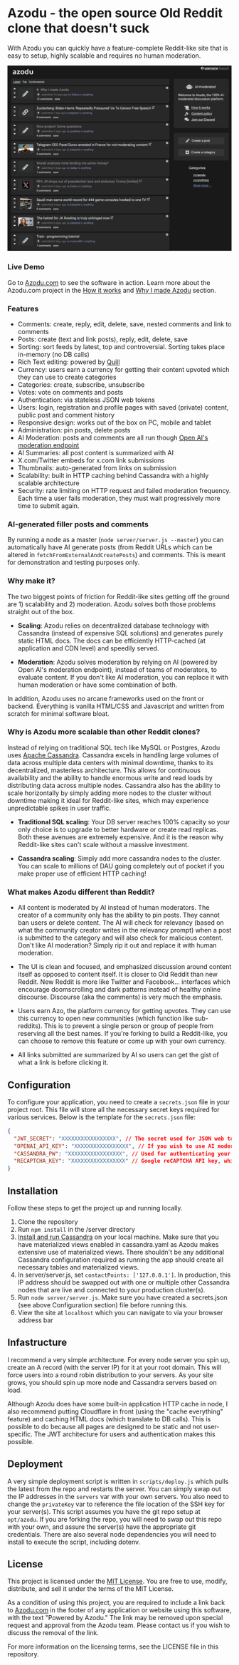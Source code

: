 # Azodu - the open source Old Reddit clone that doesn't suck
With Azodu you can quickly have a feature-complete Reddit-like site that is easy to setup, highly scalable and requires no human moderation. 

![Alt text](/public/img/azodu_image.png)

### Live Demo
Go to [Azodu.com](https://azodu.com) to see the software in action. Learn more about the Azodu.com project in the [How it works](https://azodu.com/c/azodu/123e4567-e89b-12d3-a456-426614174001/how-it-works) and [Why I made Azodu](https://azodu.com/c/anything/3e97c068-5a54-11ef-a739-60b07b0766be/why-i-made-azodu) section. 

### Features
* Comments: create, reply, edit, delete, save, nested comments and link to comments
* Posts: create (text and link posts), reply, edit, delete, save
* Sorting: sort feeds by latest, top and controversial. Sorting takes place in-memory (no DB calls)
* Rich Text editing: powered by [Quill](https://quilljs.com/) 
* Currency: users earn a currency for getting their content upvoted which they can use to create categories
* Categories: create, subscribe, unsubscribe
* Votes: vote on comments and posts
* Authentication: via stateless JSON web tokens
* Users: login, registration and profile pages with saved (private) content, public post and comment history
* Responsive design: works out of the box on PC, mobile and tablet
* Administration: pin posts, delete posts 
* AI Moderation: posts and comments are all run though [Open AI's moderation endpoint](https://platform.openai.com/docs/guides/moderation/overview)
* AI Summaries: all post content is summarized with AI
* X.com/Twitter embeds for x.com link submissions
* Thumbnails: auto-generated from links on submission
* Scalability: built in HTTP caching behind Cassandra with a highly scalable architecture
* Security: rate limiting on HTTP request and failed moderation frequency. Each time a user fails moderation, they must wait progressively more time to submit again. 

### AI-generated filler posts and comments 

By running a node as a master (`node server/server.js --master`) you can automatically have AI generate posts (from Reddit URLs which can be altered in `fetchFromExternalAndCreatePosts`) and comments. This is meant for demonstration and testing purposes only. 

### Why make it?

The two biggest points of friction for Reddit-like sites getting off the ground are 1) scalability and 2) moderation. Azodu solves both those problems straight out of the box. 

* **Scaling**: Azodu relies on decentralized database technology with Cassandra (instead of expensive SQL solutions) and generates purely static HTML docs. The docs can be efficiently HTTP-cached (at application and CDN level) and speedily served. 

* **Moderation**: Azodu solves moderation by relying on AI (powered by Open AI's moderation endpoint), instead of teams of moderators, to evaluate content. If you don't like AI moderation, you can replace it with human moderation or have some combination of both. 

In addition, Azodu uses no arcane frameworks used on the front or backend. Everything is vanilla HTML/CSS and Javascript and written from scratch for minimal software bloat.  

### Why is Azodu more scalable than other Reddit clones?
Instead of relying on traditional SQL tech like MySQL or Postgres, Azodu uses [Apache Cassandra](https://cassandra.apache.org/_/index.html). 
Cassandra excels in handling large volumes of data across multiple data centers with minimal downtime, thanks to its decentralized, masterless architecture. This allows for continuous availability and the ability to handle enormous write and read loads by distributing data across multiple nodes. Cassandra also has the ability to scale horizontally by simply adding more nodes to the cluster without downtime making it ideal for Reddit-like sites, which may experience unpredictable spikes in user traffic. 

* **Traditional SQL scaling**: Your DB server reaches 100% capacity so your only choice is to upgrade to better hardware or create read replicas. Both these avenues are extremely expensive. And it is the reason why Reddit-like sites can't scale without a massive investment. 

* **Cassandra scaling**: Simply add more cassandra nodes to the cluster. You can scale to millions of DAU going completely out of pocket if you make proper use of efficient HTTP caching! 

### What makes Azodu different than Reddit?
* All content is moderated by AI instead of human moderators. The creator of a community only has the ability to pin posts. They cannot ban users or delete content. The AI will check for relevancy (based on what the community creator writes in the relevancy prompt) when a post is submitted to the category and will also check for malicious content. Don't like AI moderation? Simply rip it out and replace it with human moderation. 

* The UI is clean and focused, and emphasized discussion around content itself as opposed to content itself. It is closer to Old Reddit than new Reddit. New Reddit is more like Twitter and Facebook... interfaces which encourage doomscrolling and dark patterns instead of healthy online discourse. Discourse (aka the comments) is very much the emphasis.

* Users earn Azo, the platform currency for getting upvotes. They can use this currency to open new communities (which function like sub-reddits). This is to prevent a single person or group of people from reserving all the best names. If you're forking to build a Reddit-like, you can choose to remove this feature or come up with your own currency. 

* All links submitted are summarized by AI so users can get the gist of what a link is before clicking it.

## Configuration

To configure your application, you need to create a `secrets.json` file in your project root. This file will store all the necessary secret keys required for various services. Below is the template for the `secrets.json` file:

```json
{
  "JWT_SECRET": "XXXXXXXXXXXXXXXXX", // The secret used for JSON web tokens, which is used for authentication
  "OPENAI_API_KEY": "XXXXXXXXXXXXXXXXX", // If you wish to use AI moderation with OpenAI, you will need an API key
  "CASSANDRA_PW": "XXXXXXXXXXXXXXXXX", // Used for authenticating your Node.js servers with Cassandra nodes
  "RECAPTCHA_KEY": "XXXXXXXXXXXXXXXXX" // Google reCAPTCHA API key, which is used as spam protection on the user registration page
}
```

## Installation

Follow these steps to get the project up and running locally.

1. Clone the repository
2. Run `npm install` in the /server directory
3. [Install and run Cassandra](https://cassandra.apache.org/doc/stable/cassandra/getting_started/installing.html) on your local machine. Make sure that you have materialized views enabled in cassandra.yaml as Azodu makes extensive use of materialized views. There shouldn't be any additional Cassandra configuration required as running the app should create all necessary tables and materialized views. 
4. In server/server.js, set `contactPoints: ['127.0.0.1']`. In production, this IP address should be swapped out with one or multiple other Cassandra nodes that are live and connected to your production cluster(s).
6. Run `node server/server.js`. Make sure you have created a secrets.json (see above Configuration section) file before running this. 
7. View the site at `localhost` which you can navigate to via your browser address bar

## Infastructure
I recommend a very simple architecture. For every node server you spin up, create an A record (with the server IP) for it at your root domain. This will force users into a round robin distribution to your servers. As your site grows, you should spin up more node and Cassandra servers based on load.

Although Azodu does have some built-in application HTTP cache in node, I also recommend putting Cloudflare in front (using the "cache everything" feature) and caching HTML docs (which translate to DB calls). This is possible to do because all pages are designed to be static and not user-specific. The JWT architecture for users and authentication makes this possible.  

## Deployment
A very simple deployment script is written in `scripts/deploy.js` which pulls the latest from the repo and restarts the server. You can simply swap out the IP addresses in the `servers` var with your own servers. You also need to change the `privateKey` var to reference the file location of the SSH key for your server(s). This script assumes you have the git repo setup at `opt/azodu`. If you are forking the repo, you will need to swap out this repo with your own, and assure the server(s) have the appropriate git credentials. There are also several node dependencies you will need to install to execute the script, including dotenv.  

## License

This project is licensed under the [MIT License](https://opensource.org/licenses/MIT). You are free to use, modify, distribute, and sell it under the terms of the MIT License.

As a condition of using this project, you are required to include a link back to [Azodu.com](https://azodu.com) in the footer of any application or website using this software, with the text "Powered by Azodu." The link may be removed upon special request and approval from the Azodu team. Please contact us if you wish to discuss the removal of the link.

For more information on the licensing terms, see the LICENSE file in this repository.

